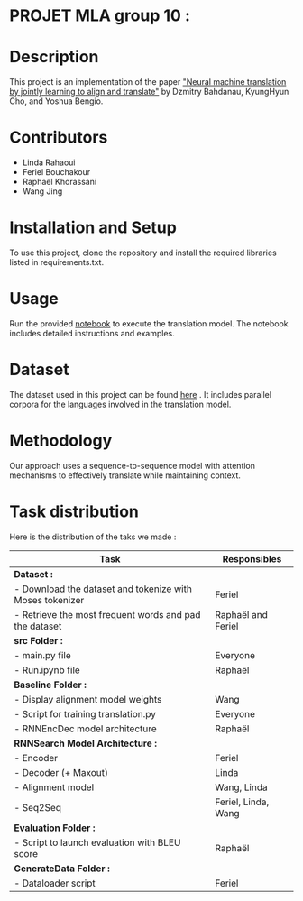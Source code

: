 PROJET MLA group 10 : <br>
===
# Description
This project is an implementation of the paper ["Neural machine translation by jointly learning to align and translate"][2] by Dzmitry Bahdanau, KyungHyun Cho, and Yoshua Bengio.

# Contributors
- Linda Rahaoui 
- Feriel Bouchakour
- Raphaël Khorassani
- Wang Jing

# Installation and Setup
To use this project, clone the repository and install the required libraries listed in requirements.txt.

# Usage
Run the provided [notebook](src/Run.ipynb) to execute the translation model. The notebook includes detailed instructions and examples.


# Dataset
The dataset used in this project can be found [here][3] . It includes parallel corpora for the languages involved in the translation model.

# Methodology
Our approach uses a sequence-to-sequence model with attention mechanisms to effectively translate while maintaining context.

# Task distribution
Here is the distribution of the taks we made :

| **Task**                                     | **Responsibles**                                 |
|---------------------------------------------|--------------------------------------------------|
| **Dataset :**                                                                                 |
| - Download the dataset and tokenize with Moses tokenizer | Feriel                                |
| - Retrieve the most frequent words and pad the dataset | Raphaël and Feriel           |
| **src Folder :**                                                                               |
| - main.py file                               | Everyone                                        |
| - Run.ipynb file                             | Raphaël                                          |
| **Baseline Folder :**                                                                          |
| - Display alignment model weights            | Wang                                             |
| - Script for training translation.py         | Everyone                                        |
| - RNNEncDec model architecture               | Raphaël                                          |
| **RNNSearch Model Architecture :**                                                             |
| - Encoder                                    | Feriel                                           |
| - Decoder (+ Maxout)                         | Linda                                            |
| - Alignment model                            | Wang, Linda                                      |
| - Seq2Seq                                    | Feriel, Linda, Wang                              |
| **Evaluation Folder :**                                                                        |
| - Script to launch evaluation with BLEU score | Raphaël                                         |
| **GenerateData Folder :**                                                                      |
| - Dataloader script                          | Feriel                                           |



[2]: https://arxiv.org/abs/1409.0473 "lien article"
[3]: https://www.statmt.org/wmt14/translation-task.html "lien dataset"
